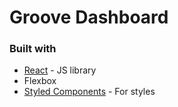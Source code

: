 # Groove Dashboard

### Built with
- [React](https://reactjs.org/) - JS library
- Flexbox
- [Styled Components](https://styled-components.com/) - For styles
